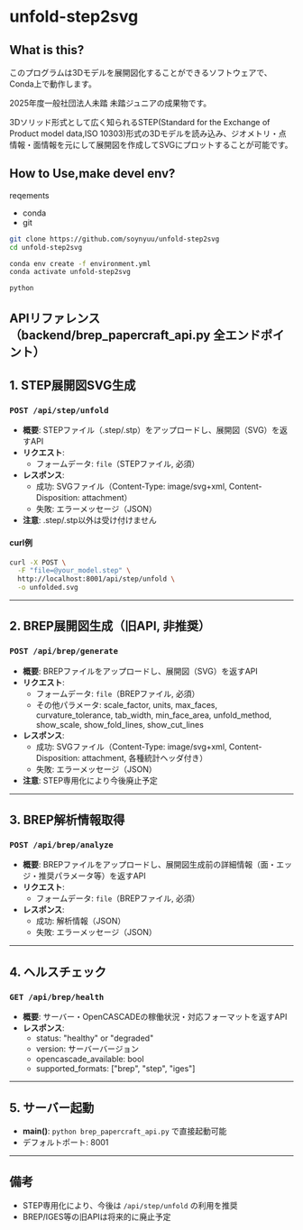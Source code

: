 # unfold-step2svg
## What is this?
このプログラムは3Dモデルを展開図化することができるソフトウェアで、Conda上で動作します。

2025年度一般社団法人未踏 未踏ジュニアの成果物です。

3Dソリッド形式として広く知られるSTEP(Standard for the Exchange of Product model data,ISO 10303)形式の3Dモデルを読み込み、ジオメトリ・点情報・面情報を元にして展開図を作成してSVGにプロットすることが可能です。

## How to Use,make devel env?
reqements
- conda
- git

~~~ bash
git clone https://github.com/soynyuu/unfold-step2svg
cd unfold-step2svg
~~~

~~~ bash
conda env create -f environment.yml
conda activate unfold-step2svg
~~~

~~~
python
~~~

## APIリファレンス（backend/brep_papercraft_api.py 全エンドポイント）


## 1. STEP展開図SVG生成

### `POST /api/step/unfold`
- **概要**: STEPファイル（.step/.stp）をアップロードし、展開図（SVG）を返すAPI
- **リクエスト**:
    - フォームデータ: `file`（STEPファイル, 必須）
- **レスポンス**:
    - 成功: SVGファイル（Content-Type: image/svg+xml, Content-Disposition: attachment）
    - 失敗: エラーメッセージ（JSON）
- **注意**: .step/.stp以外は受け付けません

#### curl例
```sh
curl -X POST \
  -F "file=@your_model.step" \
  http://localhost:8001/api/step/unfold \
  -o unfolded.svg
```

---

## 2. BREP展開図生成（旧API, 非推奨）

### `POST /api/brep/generate`
- **概要**: BREPファイルをアップロードし、展開図（SVG）を返すAPI
- **リクエスト**:
    - フォームデータ: `file`（BREPファイル, 必須）
    - その他パラメータ: scale_factor, units, max_faces, curvature_tolerance, tab_width, min_face_area, unfold_method, show_scale, show_fold_lines, show_cut_lines
- **レスポンス**:
    - 成功: SVGファイル（Content-Type: image/svg+xml, Content-Disposition: attachment, 各種統計ヘッダ付き）
    - 失敗: エラーメッセージ（JSON）
- **注意**: STEP専用化により今後廃止予定

---

## 3. BREP解析情報取得

### `POST /api/brep/analyze`
- **概要**: BREPファイルをアップロードし、展開図生成前の詳細情報（面・エッジ・推奨パラメータ等）を返すAPI
- **リクエスト**:
    - フォームデータ: `file`（BREPファイル, 必須）
- **レスポンス**:
    - 成功: 解析情報（JSON）
    - 失敗: エラーメッセージ（JSON）

---

## 4. ヘルスチェック

### `GET /api/brep/health`
- **概要**: サーバー・OpenCASCADEの稼働状況・対応フォーマットを返すAPI
- **レスポンス**:
    - status: "healthy" or "degraded"
    - version: サーバーバージョン
    - opencascade_available: bool
    - supported_formats: ["brep", "step", "iges"]

---

## 5. サーバー起動

- **main()**: `python brep_papercraft_api.py` で直接起動可能
- デフォルトポート: 8001

---

## 備考
- STEP専用化により、今後は `/api/step/unfold` の利用を推奨
- BREP/IGES等の旧APIは将来的に廃止予定